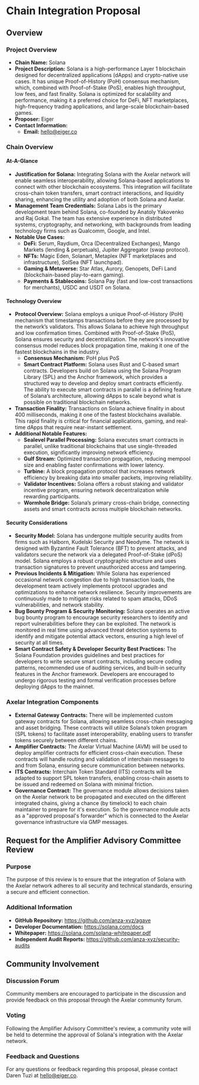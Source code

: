 # Chain Integration Proposal

## Overview

### Project Overview

- **Chain Name:** Solana
- **Project Description:** Solana is a high-performance Layer 1 blockchain designed for decentralized applications (dApps) and crypto-native use cases. It has unique Proof-of-History (PoH) consensus mechanism, which, combined with Proof-of-Stake (PoS), enables high throughput, low fees, and fast finality. Solana is optimized for scalability and performance, making it a preferred choice for DeFi, NFT marketplaces, high-frequency trading applications, and large-scale blockchain-based games.
- **Proposer:** Eiger
- **Contact Information:**
  - **Email:** hello@eiger.co

### Chain Overview

#### At-A-Glance

- **Justification for Solana:** Integrating Solana with the Axelar network will enable seamless interoperability, allowing Solana-based applications to connect with other blockchain ecosystems. This integration will facilitate cross-chain token transfers, smart contract interactions, and liquidity sharing, enhancing the utility and adoption of both Solana and Axelar.
- **Management Team Credentials:** Solana Labs is the primary development team behind Solana, co-founded by Anatoly Yakovenko and Raj Gokal. The team has extensive experience in distributed systems, cryptography, and networking, with backgrounds from leading technology firms such as Qualcomm, Google, and Intel.
- **Notable Use Cases:**
  * **DeFi:** Serum, Raydium, Orca (Decentralized Exchanges), Mango Markets (lending & perpetuals), Jupiter Aggregator (swap protocol).
  * **NFTs:** Magic Eden, Solanart, Metaplex (NFT marketplaces and infrastructure), SolSea (NFT launchpad).
  * **Gaming & Metaverse:** Star Atlas, Aurory, Genopets, DeFi Land (blockchain-based play-to-earn gaming).
  * **Payments & Stablecoins:** Solana Pay (fast and low-cost transactions for merchants), USDC and USDT on Solana.

#### Technology Overview

- **Protocol Overview:** Solana employs a unique Proof-of-History (PoH) mechanism that timestamps transactions before they are processed by the network’s validators. This allows Solana to achieve high throughput and low confirmation times. Combined with Proof-of-Stake (PoS), Solana ensures security and decentralization. The network's innovative consensus model reduces block propagation time, making it one of the fastest blockchains in the industry.
	- **Consensus Mechanism:** PoH plus PoS
	- **Smart Contract Platform:** Solana uses Rust and C-based smart contracts. Developers build on Solana using the Solana Program Library (SPL) and the Anchor framework, which provides a structured way to develop and deploy smart contracts efficiently. The ability to execute smart contracts in parallel is a defining feature of Solana’s architecture, allowing dApps to scale beyond what is possible on traditional blockchain networks.
- **Transaction Finality:** Transactions on Solana achieve finality in about 400 milliseconds, making it one of the fastest blockchains available. This rapid finality is critical for financial applications, gaming, and real-time dApps that require near-instant settlement.
- **Additional Notable Features:**
  - **Sealevel Parallel Processing:** Solana executes smart contracts in parallel, unlike traditional blockchains that use single-threaded execution, significantly improving network efficiency.
  - **Gulf Stream:** Optimized transaction propagation, reducing mempool size and enabling faster confirmations with lower latency.
  - **Turbine:** A block propagation protocol that increases network efficiency by breaking data into smaller packets, improving reliability.
  - **Validator Incentives:** Solana offers a robust staking and validator incentive program, ensuring network decentralization while rewarding participants.
  - **Wormhole Bridge:** Solana’s primary cross-chain bridge, connecting assets and smart contracts across multiple blockchain networks.

#### Security Considerations

- **Security Model:** Solana has undergone multiple security audits from firms such as Halborn, Kudelski Security and Neodyme. The network is designed with Byzantine Fault Tolerance (BFT) to prevent attacks, and validators secure the network via a delegated Proof-of-Stake (dPoS) model. Solana employs a robust cryptographic structure and uses transaction signatures to prevent unauthorized access and tampering.
- **Previous Incidents & Mitigation:** While Solana has experienced occasional network congestion due to high transaction loads, the development team actively implements protocol upgrades and optimizations to enhance network resilience. Security improvements are continuously made to mitigate risks related to spam attacks, DDoS vulnerabilities, and network stability.
- **Bug Bounty Program & Security Monitoring:** Solana operates an active bug bounty program to encourage security researchers to identify and report vulnerabilities before they can be exploited. The network is monitored in real time using advanced threat detection systems to identify and mitigate potential attack vectors, ensuring a high level of security at all times.
- **Smart Contract Safety & Developer Security Best Practices:** The Solana Foundation provides guidelines and best practices for developers to write secure smart contracts, including secure coding patterns, recommended use of auditing services, and built-in security features in the Anchor framework. Developers are encouraged to undergo rigorous testing and formal verification processes before deploying dApps to the mainnet.

### Axelar Integration Components

- **External Gateway Contracts:** There will be implemented custom gateway contracts for Solana, allowing seamless cross-chain messaging and asset bridging. These contracts will utilize Solana’s token program (SPL tokens) to facilitate asset interoperability, enabling users to transfer tokens securely between different chains.
- **Amplifier Contracts:** The Axelar Virtual Machine (AVM) will be used to deploy amplifier contracts for efficient cross-chain execution. These contracts will handle routing and validation of interchain messages to and from Solana, ensuring secure communication between networks.
- **ITS Contracts:** Interchain Token Standard (ITS) contracts will be adapted to support SPL token transfers, enabling cross-chain assets to be issued and redeemed on Solana with minimal friction.
- **Governance Contract:** The governance module allows decisions taken on the Axelar network to be propagated and executed on the different integrated chains, giving a chance (by timelock) to each chain maintainer to prepare for it's execution. So the governance module acts as a "approved proposal's forwarder" which is connected to the Axelar governance infrastructure via GMP messages.

## Request for the Amplifier Advisory Committee Review

### Purpose

The purpose of this review is to ensure that the integration of Solana with the Axelar network adheres to all security and technical standards, ensuring a secure and efficient connection.

### Additional Information

- **GitHub Repository:** https://github.com/anza-xyz/agave
- **Developer Documentation:** https://solana.com/docs
- **Whitepaper:** https://solana.com/solana-whitepaper.pdf
- **Independent Audit Reports:** https://github.com/anza-xyz/security-audits

## Community Involvement

### Discussion Forum

Community members are encouraged to participate in the discussion and provide feedback on this proposal through the Axelar community forum.

### Voting

Following the Amplifier Advisory Committee's review, a community vote will be held to determine the approval of Solana's integration with the Axelar network.

### Feedback and Questions

For any questions or feedback regarding this proposal, please contact Daren Tuzi at hello@eiger.co.
